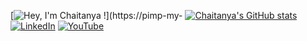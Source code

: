 [![Hey, I'm Chaitanya !](https://pimp-my-readme.webapp.io/pimp-my-readme/sliding-text?emojis=1f64b-200d-2642-fe0f&text=Hey%252C%2520I%27m%2520Chaitanya%2520%21)](https://pimp-my-
[![Chaitanya's GitHub stats](https://github-readme-stats.vercel.app/api?username=ChaitanyaJoshiX)](https://github.com/ChaitanyaJoshiX/github-readme-stats)
[![LinkedIn](https://pimp-my-readme.webapp.io/pimp-my-readme/social-media?social=LinkedIn)](https://www.linkedin.com/in/chaitanyajoshix/)
[![YouTube](https://pimp-my-readme.webapp.io/pimp-my-readme/social-media?social=YouTube)](https://www.youtube.com/channel/UCRKTA6aQ_NsxENQs2rg7vjw)
